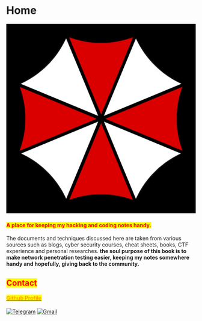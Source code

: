 # Home

![](.gitbook/assets/logo.png)

#### <mark style="color:red;">**A place for keeping my hacking and coding notes handy.**</mark>

The documents and techniques discussed here are taken from various sources such as blogs, cyber security courses, cheat sheets, books, CTF experience and personal researches. **the soul purpose of this book is to** **make network penetration testing easier, keeping my notes somewhere handy and hopefully, giving back to the community.**&#x20;

## <mark style="color:red;">**Contact**</mark>

#### <mark style="color:orange;"></mark>[<mark style="color:orange;">Github Profile</mark>](https://github.com/7h3w4lk3r)<mark style="color:orange;"></mark>

[![Telegram](https://img.shields.io/badge/Telegram-2CA5E0?style=for-the-badge\&logo=telegram\&logoColor=white)](https://t.me/TH3W4LK3R) [![Gmail](https://img.shields.io/badge/Gmail-D14836?style=for-the-badge\&logo=gmail\&logoColor=white)](mailto:bl4ckr4z3r@gmail.com)
